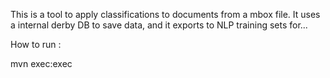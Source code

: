 This is a tool to apply classifications to documents from a mbox file.  It uses a internal derby DB to save data, and it exports to NLP training sets for...

How to run : 

mvn exec:exec
